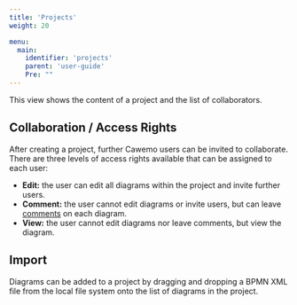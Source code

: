```yaml
---
title: 'Projects'
weight: 20

menu:
  main:
    identifier: 'projects'
    parent: 'user-guide'
    Pre: ""
---
```


This view shows the content of a project and the list of collaborators.

## Collaboration / Access Rights

After creating a project, further Cawemo users can be invited to collaborate. There are three levels of access rights available that can be assigned to each user:

- **Edit:** the user can edit all diagrams within the project and invite further users.
- **Comment:** the user cannot edit diagrams or invite users, but can leave [comments](../diagrams#comments) on each diagram.
- **View:** the user cannot edit diagrams nor leave comments, but view the diagram.

## Import

Diagrams can be added to a project by dragging and dropping a BPMN XML file from the local file system onto the list of diagrams in the project.
